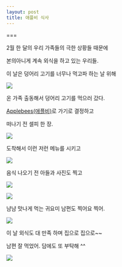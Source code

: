 ```yaml
---
layout: post
title: 애플비 식사
---
```

===

2월 한 달의 우리 가족들의 극한 상황들 때문에

본의아니게 계속 외식을 하고 있는 우리들.

이 날은 덩어리 고기를 너무나 먹고파 하는 날 위해

![](https://dl.dropboxusercontent.com/u/9792864/1.png)

온 가족 출동해서 덩어리 고기를 먹으러 갔다.

[Applebees(애플비)](http://www.applebees.com/)로 가기로 결정하고

떠나기 전 셀피 한 장.

![](https://dl.dropboxusercontent.com/u/9792864/20160130%20%EC%95%A0%ED%94%8C%EB%B9%84%EC%8B%9D%EC%82%AC/IMG_20160130_165455.resized.jpg)

도착해서 이런 저런 메뉴를 시키고 

![](https://dl.dropboxusercontent.com/u/9792864/20160130%20%EC%95%A0%ED%94%8C%EB%B9%84%EC%8B%9D%EC%82%AC/IMG_20160130_183552.resized.jpg)

음식 나오기 전 아들과 사진도 찍고

![](https://dl.dropboxusercontent.com/u/9792864/20160130%20%EC%95%A0%ED%94%8C%EB%B9%84%EC%8B%9D%EC%82%AC/IMG_20160130_183611.resized.jpg)

![](https://dl.dropboxusercontent.com/u/9792864/20160130%20%EC%95%A0%ED%94%8C%EB%B9%84%EC%8B%9D%EC%82%AC/IMG_20160130_175336.resized.jpg)

냠냠 맛나게 먹는 귀요미 남편도 찍어요 찍어. 

![](https://dl.dropboxusercontent.com/u/9792864/20160130%20%EC%95%A0%ED%94%8C%EB%B9%84%EC%8B%9D%EC%82%AC/IMG_20160130_183625.resized.jpg)

이 날 외식도 대 만족 하며 집으로 집으로~~

남편 잘 먹었어. 담에도 또 부탁해 ^^

![](https://dl.dropboxusercontent.com/u/9792864/83.png)
